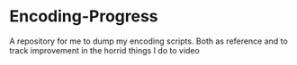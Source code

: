 # Encoding-Progress
A repository for me to dump my encoding scripts. Both as reference and to track improvement in the horrid things I do to video
